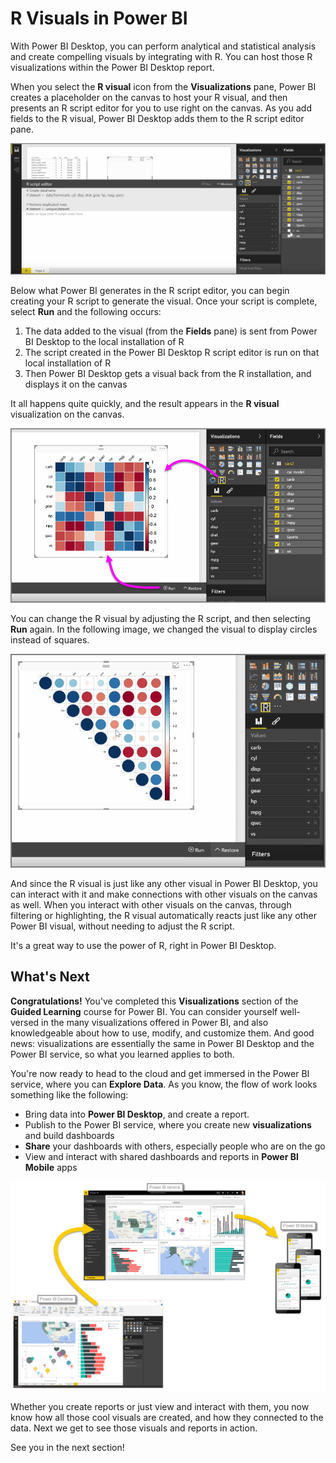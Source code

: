 <properties
   pageTitle="R integration in Power BI Desktop"
   description="Learn how to use R visuals in Power BI Desktop"
   services="powerbi"
   documentationCenter=""
   authors="davidiseminger"
   manager="mblythe"
   backup=""
   editor=""
   tags=""
   qualityFocus="no"
   qualityDate=""
   featuredVideoId="pV78e9aYHXk"
   courseDuration="9m"/>

<tags
   ms.service="powerbi"
   ms.devlang="NA"
   ms.topic="article"
   ms.tgt_pltfrm="NA"
   ms.workload="powerbi"
   ms.date="06/20/2016"
   ms.author="davidi"/>

# R Visuals in Power BI

With Power BI Desktop, you can perform analytical and statistical analysis and create compelling visuals by integrating with R. You can host those R visualizations within the Power BI Desktop report.

When you select the **R visual** icon from the **Visualizations** pane, Power BI creates a placeholder on the canvas to host your R visual, and then presents an R script editor for you to use right on the canvas. As you add fields to the R visual, Power BI Desktop adds them to the R script editor pane.

![](media/powerbi-learning-3-11h-r-visual-integration/3-11h_1.png)

Below what Power BI generates in the R script editor, you can begin creating your R script to generate the visual. Once your script is complete, select **Run** and the following occurs:

1.  The data added to the visual (from the **Fields** pane) is sent from Power BI Desktop to the local installation of R
2.  The script created in the Power BI Desktop R script editor is run on that local installation of R
3.  Then Power BI Desktop gets a visual back from the R installation, and displays it on the canvas

It all happens quite quickly, and the result appears in the **R visual** visualization on the canvas.

![](media/powerbi-learning-3-11h-r-visual-integration/3-11h_2.png)

You can change the R visual by adjusting the R script, and then selecting **Run** again. In the following image, we changed the visual to display circles instead of squares.

![](media/powerbi-learning-3-11h-r-visual-integration/3-11h_3.png)

And since the R visual is just like any other visual in Power BI Desktop, you can interact with it and make connections with other visuals on the canvas as well. When you interact with other visuals on the canvas, through filtering or highlighting, the R visual automatically reacts just like any other Power BI visual, without needing to adjust the R script.

It's a great way to use the power of R, right in Power BI Desktop.

## What's Next

**Congratulations!** You've completed this **Visualizations** section of the **Guided Learning** course for Power BI. You can consider yourself well-versed in the many visualizations offered in Power BI, and also knowledgeable about how to use, modify, and customize them. And good news: visualizations are essentially the same in Power BI Desktop and the Power BI service, so what you learned applies to both.

You're now ready to head to the cloud and get immersed in the Power BI service, where you can **Explore Data**. As you know, the flow of work looks something like the following:

-   Bring data into **Power BI Desktop**, and create a report.
-   Publish to the Power BI service, where you create new **visualizations** and build dashboards
-   **Share** your dashboards with others, especially people who are on the go
-   View and interact with shared dashboards and reports in **Power BI Mobile** apps

![](media/powerbi-learning-0-1-intro-using-power-bi/c0a1_1.png)

Whether you create reports or just view and interact with them, you now know how all those cool visuals are created, and how they connected to the data. Next we get to see those visuals and reports in action.

See you in the next section!
